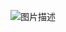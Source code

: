 ![图片描述]([图片链接](https://drive.usercontent.google.com/download?id=10OHDtMVT9cXOo1vz7k84xnVMZtt9bYYY&export=view))
